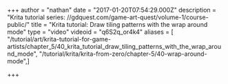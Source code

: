 +++
author = "nathan"
date = "2017-01-20T07:54:29.000Z"
description = "Krita tutorial series: //gdquest.com/game-art-quest/volume-1/course-public/"
title = "Krita tutorial: Draw tiling patterns with the wrap around mode"
type = "video"
videoid = "q6S2q_or4k4"
aliases = [ "/tutorial/art/krita-tutorial-for-game-artists/chapter_5/40_krita_tutorial_draw_tiling_patterns_with_the_wrap_around_mode", "/tutorial/krita/krita-from-zero/chapter-5/40-wrap-around-mode",]

+++